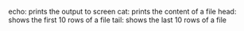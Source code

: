 echo: prints the output to screen
cat: prints the content of a file
head: shows the first 10 rows of a file
tail: shows the last 10 rows of a file
